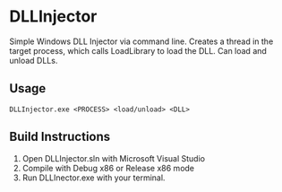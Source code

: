 # DLLInjector
Simple Windows DLL Injector via command line. Creates a thread in the target process, which calls LoadLibrary to load the DLL. Can load and unload DLLs.

## Usage
    DLLInjector.exe <PROCESS> <load/unload> <DLL>
  
## Build Instructions
1. Open DLLInjector.sln with Microsoft Visual Studio
2. Compile with Debug x86 or Release x86 mode
3. Run DLLInector.exe with your terminal.

